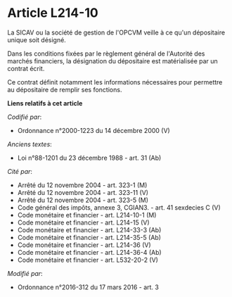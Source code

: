 # Article L214-10

La SICAV ou la société de gestion de l'OPCVM veille à ce qu'un dépositaire unique soit désigné. 

Dans les conditions fixées par le règlement général de l'Autorité des marchés financiers, la désignation du dépositaire est
matérialisée par un contrat écrit. 

Ce contrat définit notamment les informations nécessaires pour permettre au dépositaire de remplir ses fonctions.

**Liens relatifs à cet article**

_Codifié par_:

  - Ordonnance n°2000-1223 du 14 décembre 2000 (V)

_Anciens textes_:

  - Loi n°88-1201 du 23 décembre 1988 - art. 31 (Ab)

_Cité par_:

  - Arrêté du 12 novembre 2004 - art. 323-1 (M)
  - Arrêté du 12 novembre 2004 - art. 323-11 (V)
  - Arrêté du 12 novembre 2004 - art. 323-5 (M)
  - Code général des impôts, annexe 3, CGIAN3. - art. 41 sexdecies C (V)
  - Code monétaire et financier - art. L214-10-1 (M)
  - Code monétaire et financier - art. L214-15 (V)
  - Code monétaire et financier - art. L214-33-3 (Ab)
  - Code monétaire et financier - art. L214-35-5 (Ab)
  - Code monétaire et financier - art. L214-36 (V)
  - Code monétaire et financier - art. L214-36-4 (Ab)
  - Code monétaire et financier - art. L532-20-2 (V)

_Modifié par_:

  - Ordonnance n°2016-312 du 17 mars 2016 - art. 3
